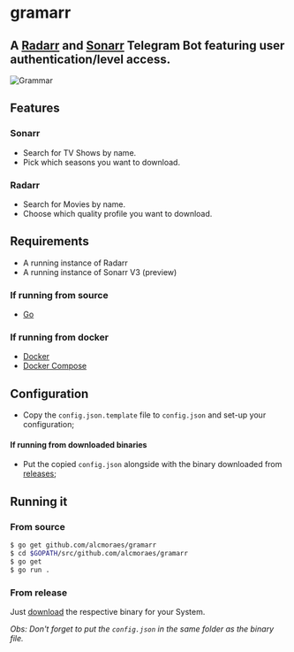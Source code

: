 # gramarr
## A [Radarr](https://github.com/Radarr/Radarr) and [Sonarr](https://github.com/Sonarr/Sonarr) Telegram Bot featuring user authentication/level access.

![Grammar](https://extraimage.com/images/2020/02/06/gramarr.jpg)

## Features

### Sonarr

- Search for TV Shows by name.
- Pick which seasons you want to download.

### Radarr

- Search for Movies by name.
- Choose which quality profile you want to download.

## Requirements

- A running instance of Radarr
- A running instance of Sonarr V3 (preview)

### If running from source

- [Go](https://golang.org/)

### If running from docker

- [Docker](https://docker.io)
- [Docker Compose](https://docs.docker.com/compose/)

## Configuration

- Copy the `config.json.template` file to `config.json` and set-up your configuration;

#### If running from downloaded binaries
- Put the copied `config.json` alongside with the binary downloaded from [releases](https://github.com/alcmoraes/gramarr/releases);

## Running it


### From source

```bash
$ go get github.com/alcmoraes/gramarr
$ cd $GOPATH/src/github.com/alcmoraes/gramarr
$ go get
$ go run .
```

### From release

Just [download](https://github.com/alcmoraes/gramarr/releases/latest) the respective binary for your System.

*Obs: Don't forget to put the `config.json` in the same folder as the binary file.*


